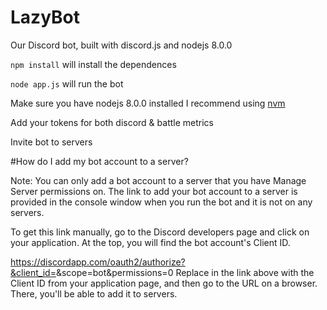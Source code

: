 # LazyBot

Our Discord bot, built with discord.js and nodejs 8.0.0

`npm install` will install the dependences

`node app.js` will run the bot

Make sure you have nodejs 8.0.0 installed I recommend using [nvm](https://github.com/creationix/nvm)

Add your tokens for both discord & battle metrics

Invite bot to servers

#How do I add my bot account to a server?

Note: You can only add a bot account to a server that you have Manage Server permissions on.
The link to add your bot account to a server is provided in the console window when you run the bot and it is not on any servers.

To get this link manually, go to the Discord developers page and click on your application. At the top, you will find the bot account's Client ID.

https://discordapp.com/oauth2/authorize?&client_id=<CLIENT ID>&scope=bot&permissions=0
Replace <CLIENT ID> in the link above with the Client ID from your application page, and then go to the URL on a browser. There, you'll be able to add it to servers.
